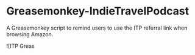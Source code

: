 Greasemonkey-IndieTravelPodcast
===============================

A Greasemonkey script to remind users to use the ITP referral link when browsing Amazon.

![ITP Greas